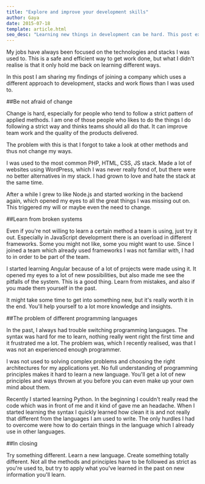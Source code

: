 ```yaml
---
title: "Explore and improve your development skills"
author: Gaya
date: 2015-07-18
template: article.html
seo_desc: "Learning new things in development can be hard. This post explains what I did to improve my skills."
---
```


My jobs have always been focused on the technologies and stacks I was used to. This is a safe and efficient
way to get work done, but what I didn't realise is that it only hold me back on learning different ways.

In this post I am sharing my findings of joining a company which uses a different approach to development, stacks
and work flows than I was used to.

<span class="more"></span>

##Be not afraid of change

Change is hard, especially for people who tend to follow a strict pattern of applied methods. I am one of those people
who likes to do the things I do following a strict way and thinks teams should all do that. It can improve team work and
the quality of the products delivered.

The problem with this is that I forgot to take a look at other methods and thus not change my ways.

I was used to the most common PHP, HTML, CSS, JS stack. Made a lot of websites using WordPress, which I was never really
fond of, but there were no better alternatives in my stack. I had grown to love and hate the stack at the same time.

After a while I grew to like Node.js and started working in the backend again, which opened my eyes to all the great
things I was missing out on. This triggered my will or maybe even the need to change.

##Learn from broken systems

Even if you're not willing to learn a certain method a team is using, just try it out. Especially in JavaScript development
there is an overload in different frameworks. Some you might not like, some you might want to use. Since I joined a team
which already used frameworks I was not familiar with, I had to in order to be part of the team.

I started learning Angular because of a lot of projects were made using it. It opened my eyes to a lot of new
possibilities, but also made me see the pitfalls of the system. This is a good thing. Learn from mistakes, and also if
you made them yourself in the past.

It might take some time to get into something new, but it's really worth it in the end. You'll help yourself to a lot
more knowledge and insights.

##The problem of different programming languages

In the past, I always had trouble switching programming languages. The syntax was hard for me to learn, nothing really
went right the first time and it frustrated me a lot. The problem was, which I recently realised, was that I was not an
experienced enough programmer.

I was not used to solving complex problems and choosing the right architectures for my applications yet. No full
understanding of programming principles makes it hard to learn a new language. You'll get a lot of new principles and
ways thrown at you before you can even make up your own mind about them.

Recently I started learning Python. In the beginning I couldn't really read the code which was in front of me and it kind
of gave me an headache. When I started learning the syntax I quickly learned how clean it is and not really that different
from the languages I am used to write. The only hurdles I had to overcome were how to do certain things in the language
which I already use in other languages.

##In closing

Try something different. Learn a new language. Create something totally different. Not all the methods and principles
have to be followed as strict as you're used to, but try to apply what you've learned in the past on new information
you'll learn.
